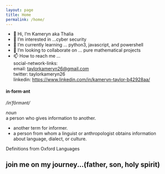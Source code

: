 ```yaml
---
layout: page
title: Home
permalink: /home/
---
```

<!--- [Next Page - Knowledge to Share](/Knowledge.md) | [Next Page - Research I've Done](/Research.md) | [Next Page - My Paintings](/Paintings.md) | [Next Page - Scriptures](/Verses.md) | [Next Page - Music/Videos](/CO.md)   --->
- 👋 Hi, I’m Kameryn aka Thalia  
- 👀 I’m interested in ...cyber security  
- 🌱 I’m currently learning ... python3, javascript, and powershell  
- 💞️ I’m looking to collaborate on ... pure mathematical projects  
- 📫 How to reach me ...  
social-network-links:  
     email: taylorkameryn26@gmail.com   
     twitter: taylorkameryn26  
     linkedin: https://www.linkedin.com/in/kameryn-taylor-b42928aa/  
 
<!---
kammywhams/kammywhams is a ✨ special ✨ repository because its `README.md` (this file) appears on your GitHub profile.
You can click the Preview link to take a look at your changes.
--->

#### in·form·ant  
*/inˈfôrmənt/*  
  
*noun*  
a person who gives information to another.  
- another term for informer.  
- a person from whom a linguist or anthropologist obtains information about language, dialect, or culture.  
  
Definitions from Oxford Languages  
  
  
## join me on my journey...(father, son, holy spirit)  

<!--- !818-6472019[businesscards](/assets/bc4.PNG) --->
